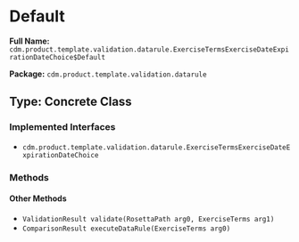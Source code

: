 # Default

**Full Name:** `cdm.product.template.validation.datarule.ExerciseTermsExerciseDateExpirationDateChoice$Default`

**Package:** `cdm.product.template.validation.datarule`

## Type: Concrete Class

### Implemented Interfaces

- `cdm.product.template.validation.datarule.ExerciseTermsExerciseDateExpirationDateChoice`

### Methods

#### Other Methods

- `ValidationResult validate(RosettaPath arg0, ExerciseTerms arg1)`
- `ComparisonResult executeDataRule(ExerciseTerms arg0)`

